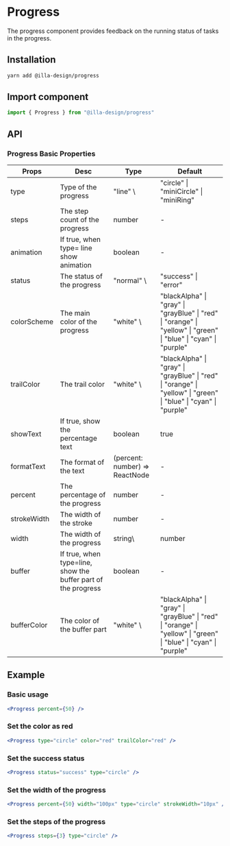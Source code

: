 # Progress

The progress component provides feedback on the running status of tasks in the progress.

## Installation

```bash
yarn add @illa-design/progress
```

## Import component

```jsx
import { Progress } from "@illa-design/progress"
```

## API

### Progress Basic Properties

| Props       | Desc                                                          | Type                           | Default                                                                                                                       |
| ----------- | ------------------------------------------------------------- | ------------------------------ | ----------------------------------------------------------------------------------------------------------------------------- |
| type        | Type of the progress                                          | "line" \                      | "circle" \| "miniCircle" \| "miniRing"                                                                            | "line"  |
| steps       | The step count of the progress                                | number                         | -                                                                                                                             |
| animation   | If true, when type= line show animation                       | boolean                        | -                                                                                                                             |
| status      | The status of the progress                                    | "normal" \                    | "success" \| "error"                                                                                            | -          |
| colorScheme | The main color of the progress                                | "white" \                     | "blackAlpha" \| "gray" \| "grayBlue" \| "red" \| "orange" \| "yellow" \| "green" \| "blue" \| "cyan" \| "purple" | - |
| trailColor  | The trail color                                               | "white" \                     | "blackAlpha" \| "gray" \| "grayBlue" \| "red" \| "orange" \| "yellow" \| "green" \| "blue" \| "cyan" \| "purple" | - |
| showText    | If true, show the percentage text                             | boolean                        | true                                                                                                                          |
| formatText  | The format of the text                                        | (percent: number) => ReactNode | -                                                                                                                             |
| percent     | The percentage of the progress                                | number                         | -                                                                                                                             |
| strokeWidth | The width of the stroke                                       | number                         | -                                                                                                                             |
| width       | The width of the progress                                     | string\                       | number                                                                                                             | -        |
| buffer      | If true, when type=line, show the buffer part of the progress | boolean                        | -                                                                                                                             |
| bufferColor | The color of the buffer part                                  | "white" \                     | "blackAlpha" \| "gray" \| "grayBlue" \| "red" \| "orange" \| "yellow" \| "green" \| "blue" \| "cyan" \| "purple" | - |

## Example

### Basic usage

```jsx
<Progress percent={50} />
```

### Set the color as red

```jsx
<Progress type="circle" color="red" trailColor="red" />
```

### Set the success status

```jsx
<Progress status="success" type="circle" />
```

### Set the width of the progress

```jsx
<Progress percent={50} width="100px" type="circle" strokeWidth="10px" />
```

### Set the steps of the progress

```jsx
<Progress steps={3} type="circle" />
```
